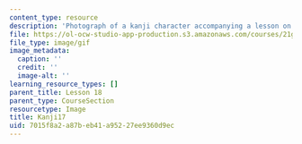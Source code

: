 ```yaml
---
content_type: resource
description: 'Photograph of a kanji character accompanying a lesson on Japanese. '
file: https://ol-ocw-studio-app-production.s3.amazonaws.com/courses/21g-504-japanese-iv-spring-2009/7015f8a2a87beb41a95227ee9360d9ec_Kanji17.gif
file_type: image/gif
image_metadata:
  caption: ''
  credit: ''
  image-alt: ''
learning_resource_types: []
parent_title: Lesson 18
parent_type: CourseSection
resourcetype: Image
title: Kanji17
uid: 7015f8a2-a87b-eb41-a952-27ee9360d9ec
---
```


